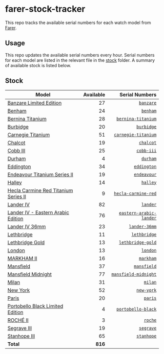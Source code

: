 # farer-stock-tracker

This repo tracks the available serial numbers for each watch model from [Farer](https://farer.com).

## Usage

This repo updates the available serial numbers every hour. Serial numbers for each model are listed in the relevant file in the [stock](./stock) folder. A summary of available stock is listed below.

## Stock

| Model | Available | Serial Numbers |
| ----- | --------: | -------------: |
| [Banzare Limited Edition](https://usd.farer.com/products/banzare) | 27 | [`banzare`](./stock/banzare) |
| [Benham](https://usd.farer.com/products/benham) | 24 | [`benham`](./stock/benham) |
| [Bernina Titanium](https://usd.farer.com/products/bernina-titanium) | 28 | [`bernina-titanium`](./stock/bernina-titanium) |
| [Burbidge](https://usd.farer.com/products/burbidge) | 20 | [`burbidge`](./stock/burbidge) |
| [Carnegie Titanium](https://usd.farer.com/products/carnegie-titanium) | 51 | [`carnegie-titanium`](./stock/carnegie-titanium) |
| [Chalcot](https://usd.farer.com/products/chalcot) | 19 | [`chalcot`](./stock/chalcot) |
| [Cobb III](https://usd.farer.com/products/cobb-iii) | 25 | [`cobb-iii`](./stock/cobb-iii) |
| [Durham](https://usd.farer.com/products/durham) | 4 | [`durham`](./stock/durham) |
| [Eddington](https://usd.farer.com/products/eddington) | 34 | [`eddington`](./stock/eddington) |
| [Endeavour Titanium Series II](https://usd.farer.com/products/endeavour) | 19 | [`endeavour`](./stock/endeavour) |
| [Halley](https://usd.farer.com/products/halley) | 14 | [`halley`](./stock/halley) |
| [Hecla Carmine Red Titanium Series II](https://usd.farer.com/products/hecla-carmine-red) | 9 | [`hecla-carmine-red`](./stock/hecla-carmine-red) |
| [Lander IV](https://usd.farer.com/products/lander) | 82 | [`lander`](./stock/lander) |
| [Lander IV - Eastern Arabic Edition](https://usd.farer.com/products/eastern-arabic-lander) | 76 | [`eastern-arabic-lander`](./stock/eastern-arabic-lander) |
| [Lander IV 36mm](https://usd.farer.com/products/lander-36mm) | 23 | [`lander-36mm`](./stock/lander-36mm) |
| [Lethbridge](https://usd.farer.com/products/lethbridge) | 11 | [`lethbridge`](./stock/lethbridge) |
| [Lethbridge Gold](https://usd.farer.com/products/lethbridge-gold) | 13 | [`lethbridge-gold`](./stock/lethbridge-gold) |
| [London](https://usd.farer.com/products/london) | 13 | [`london`](./stock/london) |
| [MARKHAM II](https://usd.farer.com/products/markham) | 16 | [`markham`](./stock/markham) |
| [Mansfield](https://usd.farer.com/products/mansfield) | 37 | [`mansfield`](./stock/mansfield) |
| [Mansfield Midnight](https://usd.farer.com/products/mansfield-midnight) | 77 | [`mansfield-midnight`](./stock/mansfield-midnight) |
| [Milan](https://usd.farer.com/products/milan) | 31 | [`milan`](./stock/milan) |
| [New York](https://usd.farer.com/products/new-york) | 52 | [`new-york`](./stock/new-york) |
| [Paris](https://usd.farer.com/products/paris) | 20 | [`paris`](./stock/paris) |
| [Portobello Black Limited Edition](https://usd.farer.com/products/portobello-black) | 4 | [`portobello-black`](./stock/portobello-black) |
| [ROCHÉ II](https://usd.farer.com/products/roche) | 3 | [`roche`](./stock/roche) |
| [Segrave III](https://usd.farer.com/products/segrave) | 19 | [`segrave`](./stock/segrave) |
| [Stanhope III](https://usd.farer.com/products/stanhope) | 65 | [`stanhope`](./stock/stanhope) |
| **Total** | **816** | |

